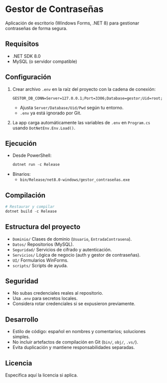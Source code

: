 # Gestor de Contraseñas

Aplicación de escritorio (Windows Forms, .NET 8) para gestionar contraseñas de forma segura.

## Requisitos
- .NET SDK 8.0
- MySQL (o servidor compatible)

## Configuración
1. Crear archivo `.env` en la raíz del proyecto con la cadena de conexión:
   ```env
   GESTOR_DB_CONN=Server=127.0.0.1;Port=3306;Database=gestor;Uid=root;Pwd=;SslMode=None;Charset=utf8mb4;
   ```
   - Ajusta `Server/Database/Uid/Pwd` según tu entorno.
   - `.env` ya está ignorado por Git.

2. La app carga automáticamente las variables de `.env` en `Program.cs` usando `DotNetEnv.Env.Load()`.

## Ejecución
- Desde PowerShell:
  ```powershell
  dotnet run -c Release
  ```
- Binarios:
  - `bin/Release/net8.0-windows/gestor_contraseñas.exe`

## Compilación
```powershell
# Restaurar y compilar
dotnet build -c Release
```

## Estructura del proyecto
- `Dominio/` Clases de dominio (`Usuario`, `EntradaContrasena`).
- `Datos/` Repositorios (MySQL).
- `Seguridad/` Servicios de cifrado y autenticación.
- `Servicios/` Lógica de negocio (auth y gestor de contraseñas).
- `UI/` Formularios WinForms.
- `scripts/` Scripts de ayuda.

## Seguridad
- No subas credenciales reales al repositorio.
- Usa `.env` para secretos locales.
- Considera rotar credenciales si se expusieron previamente.

## Desarrollo
- Estilo de código: español en nombres y comentarios; soluciones simples.
- No incluir artefactos de compilación en Git (`bin/`, `obj/`, `.vs/`).
- Evita duplicación y mantiene responsabilidades separadas.

## Licencia
Especifica aquí la licencia si aplica.
